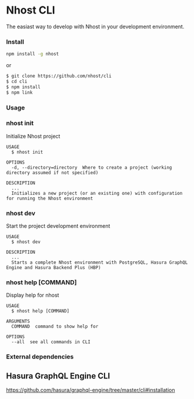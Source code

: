 Nhost CLI
=========

The easiast way to develop with Nhost in your development environment.

### Install

```bash
npm install -g nhost
```

or

```bash
$ git clone https://github.com/nhost/cli
$ cd cli
$ npm install
$ npm link
```

### Usage

### nhost init

Initialize Nhost project

```
USAGE
  $ nhost init

OPTIONS
  -d, --directory=directory  Where to create a project (working directory assumed if not specified)

DESCRIPTION
  ...
  Initializes a new project (or an existing one) with configuration for running the Nhost environment
```

### nhost dev

Start the project development environment

```
USAGE
  $ nhost dev

DESCRIPTION
  ...
  Starts a complete Nhost environment with PostgreSQL, Hasura GraphQL Engine and Hasura Backend Plus (HBP)
```

### nhost help [COMMAND]

Display help for nhost

```
USAGE
  $ nhost help [COMMAND]

ARGUMENTS
  COMMAND  command to show help for

OPTIONS
  --all  see all commands in CLI
```

### External dependencies

## Hasura GraphQL Engine CLI

https://github.com/hasura/graphql-engine/tree/master/cli#installation
